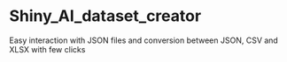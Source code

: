 # Shiny_AI_dataset_creator
Easy interaction with JSON files and conversion between JSON, CSV and XLSX with few clicks
